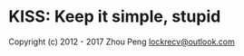 KISS: Keep it simple, stupid
============================

Copyright (c) 2012 - 2017 Zhou Peng <lockrecv@outlook.com>
